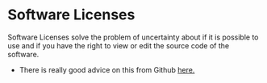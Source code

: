 # Software Licenses

Software Licenses solve the problem of uncertainty about if it is possible to use and if you have the right to view or edit the source code of the software.

* There is really good advice on this from Github [here.](https://docs.github.com/en/repositories/managing-your-repositorys-settings-and-features/customizing-your-repository/licensing-a-repository)
